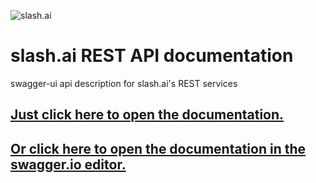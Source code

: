 ![slash.ai](https://cdn1.teamhellfall.de/contentdelivery/17c788d5-cef6-4685-80ad-cd8e32663714.0510289d-45e9-4c18-9508-996474930629.png)

# slash.ai REST API documentation
swagger-ui api description for slash.ai's REST services

## [Just click here to open the documentation.](https://api.slash.ai/apidoc "slash.ai api documentation")

## [Or click here to open the documentation in the swagger.io editor.](http://editor.swagger.io/#/?import=https://raw.githubusercontent.com/slashai/apidoc/master/swagger.yml "slash.ai api documentation in swagger editor")
